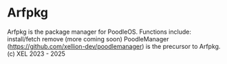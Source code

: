 # Arfpkg

Arfpkg is the package manager for PoodleOS.
Functions include: install/fetch remove (more coming soon)
PoodleManager (https://github.com/xellion-dev/poodlemanager) is the precursor to Arfpkg.
(c) XEL 2023 - 2025

